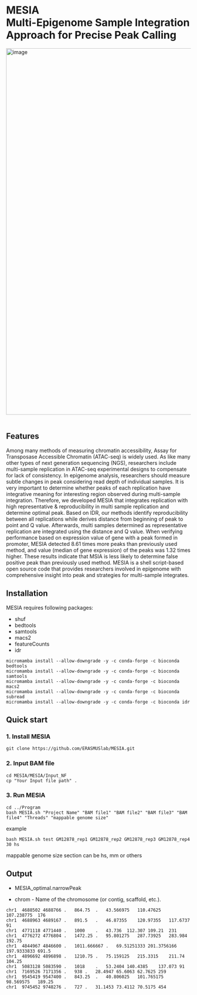 # <b>MESIA</b><br>Multi-Epigenome Sample Integration Approach for Precise Peak Calling

<img width="1000" alt="image" src="https://github.com/ERASMUSlab/MESIA/assets/135592214/6ee0de9b-ce09-4d50-9780-6c4133a21d27">
<br>
<br>

## <b>Features</b>
  Among many methods of measuring chromatin accessibility, Assay for Transposase Accessible Chromatin (ATAC-seq) is widely used. 
  As like many other types of next generation sequencing (NGS), researchers include multi-sample replication in ATAC-seq experimental designs 
  to compensate for lack of consistency. 
  In epigenome analysis, researchers should measure subtle changes in peak considering read depth of individual samples. 
  It is very important to determine whether peaks of each replication have integrative meaning for interesting region observed during multi-sample integration. 
  Therefore, we developed MESIA that integrates replication with high representative & reproducibility in multi sample replication and determine optimal peak. 
  Based on IDR, our methods identify reproducibility between all replications while derives distance from beginning of peak to point and Q value. 
  Afterwards, multi samples determined as representative replication are integrated using the distance and Q value. 
  When verifying performance based on expression value of gene with a peak formed in promoter, 
  MESIA detected 8.61 times more peaks than previously used method, and value (median of gene expression) of the peaks was 1.32 times higher. 
  These results indicate that MSIA is less likely to determine false positive peak than previously used method. 
  MESIA is a shell script-based open source code that provides researchers involved in epigenome with comprehensive insight into peak and strategies 
  for multi-sample integrates.

## <b>Installation</b>
MESIA requires following packages:
+ shuf
+ bedtools
+ samtools
+ macs2
+ featureCounts
+ idr

```
micromamba install --allow-downgrade -y -c conda-forge -c bioconda bedtools
micromamba install --allow-downgrade -y -c conda-forge -c bioconda samtools
micromamba install --allow-downgrade -y -c conda-forge -c bioconda macs2
micromamba install --allow-downgrade -y -c conda-forge -c bioconda subread
micromamba install --allow-downgrade -y -c conda-forge -c bioconda idr
```

## <b>Quick start</b>
  ### <b>1. Install MESIA</b>
  ```shell script
  git clone https://github.com/ERASMUSlab/MESIA.git
  ```
  
  ### <b>2. Input BAM file</b>
  ```shell script
  cd MESIA/MESIA/Input_NF
  cp "Your Input file path" . 
  ```
  
  ### <b>3. Run MESIA</b>
  ```shell script
  cd ../Program
  bash MESIA.sh "Project Name" "BAM file1" "BAM file2" "BAM file3" "BAM file4" "Threads" "mappable genome size"
  ``` 
  example
  ```shell script
  bash MESIA.sh test GM12878_rep1 GM12878_rep2 GM12878_rep3 GM12878_rep4 30 hs
  ```
  mappable genome size section can be hs, mm or others
  
  ## <b>Output</b>
  + MESIA_optimal.narrowPeak
  * chrom - Name of the chromosome (or contig, scaffold, etc.).

  ```shell script
  chr1	4688502	4688766	.	864.75	.	43.566975	110.47625	107.238775	176
  chr1	4688963	4689167	.	891.5	.	46.87355	120.97355	117.6737	91
  chr1	4771118	4771440	.	1000	.	43.736	112.307	109.21	231
  chr1	4776272	4776804	.	1472.25	.	95.801275	287.73925	283.984	192.75
  chr1	4844967	4846600	.	1011.666667	.	69.51251333	201.3756166	197.9333833	691.5
  chr1	4896692	4896898	.	1210.75	.	75.159125	215.3315	211.74	104.25
  chr1	5083128	5083590	.	1018	.	53.2404	140.4385	137.073	91
  chr1	7169526	7171356	.	938	.	28.4947	65.6063	62.7625	259
  chr1	9545419	9547400	.	843.25	.	40.806025	101.765175	98.569575	189.25
  chr1	9745452	9748276	.	727	.	31.1453	73.4112	70.5175	454
  ```

  
  
  



